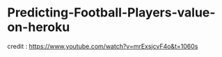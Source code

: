 # Predicting-Football-Players-value-on-heroku

credit : https://www.youtube.com/watch?v=mrExsjcvF4o&t=1060s
